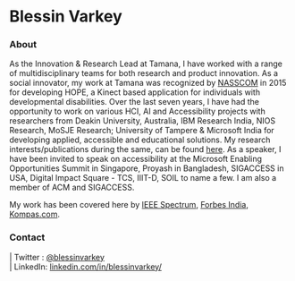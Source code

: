 # Blessin Varkey


### About

As the Innovation & Research Lead at Tamana, I have worked with a range of multidisciplinary teams for both research and product innovation. As a social innovator, my work at Tamana was recognized by [NASSCOM](https://nasscomfoundation.org/nsif-winners/winner-kinect-based-applications-tamana/) in 2015 for developing HOPE, a Kinect based application for individuals with developmental disabilities. Over the last seven years, I have had the opportunity to work on various HCI, AI and Accessibility projects with researchers from Deakin University, Australia, IBM Research India, NIOS Research, MoSJE Research; University of Tampere & Microsoft India for developing applied, accessible and educational solutions. My research interests/publications during the same, can be found [here](https://scholar.google.co.in/citations?user=LyH1LVAAAAAJ&hl=en). As a speaker, I have been invited to speak on accessibility at the Microsoft Enabling Opportunities Summit in Singapore, Proyash in Bangladesh, SIGACCESS in USA, Digital Impact Square - TCS, IIIT-D, SOIL to name a few. I am also a member of ACM and SIGACCESS. 

My work has been covered here by [IEEE Spectrum](https://spectrum.ieee.org/at-work/tech-careers/an-engineer-explains-how-to-forge-a-career-designing-for-disabilities), [Forbes India](https://www.forbesindia.com/article/forbes-lifes/covid19-special-children-face-a-challenged-world/60509/1), [Kompas.com](https://sains.kompas.com/read/2016/07/01/15070697/microsoft.dan.belajar.coding.kilat.4.menit?page=all).   


### Contact
| Twitter : [@blessinvarkey](https://twitter.com/blessinvarkey) <br>| LinkedIn:  [linkedin.com/in/blessinvarkey/](https://www.linkedin.com/in/blessinvarkey/)
